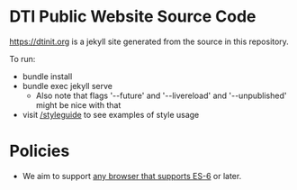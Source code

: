 # DTI Public Website Source Code

https://dtinit.org is a jekyll site generated from the source in
this repository.

To run:
* bundle install
* bundle exec jekyll serve
  * Also note that flags '--future' and '--livereload' and '--unpublished' might be nice with that
* visit [/styleguide](/styleguide) to see examples of style usage

# Policies

* We aim to support [any browser that supports ES-6](https://caniuse.com/es6) or later.